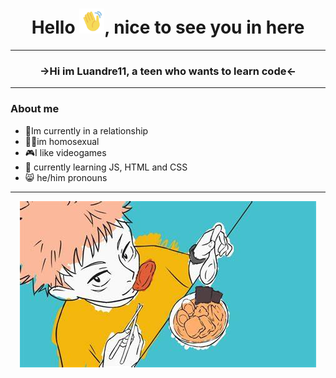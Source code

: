 <h1 align="center"> Hello <img src="https://github.com/Luandre11/Luandre11/blob/main/images/handHi-unscreen.gif" alt="Wavy Hand" width="40px">, nice to see you in here </h1>

<hr>
<h3 align="center"> <b> →Hi im Luandre11, a teen who wants to learn code← </b> </h3>
<hr>

 ### About me
- 🙂Im currently in a relationship 
- 🏳️‍🌈im homosexual
- 🎮I like videogames
- 🌱 currently learning JS, HTML and CSS
- 😸 he/him pronouns


<hr>
<p align="center">
   <img src="https://github.com/Luandre11/Luandre11/blob/main/images/ending_jujutsu.jpeg" alt="dumbImage">
</p>
